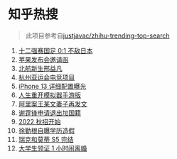 # 知乎热搜

> 此项目参考自[justjavac/zhihu-trending-top-search](https://github.com/justjavac/zhihu-trending-top-search/blob/main/utils.ts)

<!-- BEGIN -->
  <!-- 最后更新时间:Wed Sep 08 2021 01:51:39 GMT+0000 (Coordinated Universal Time) -->
  1. [十二强赛国足 0:1 不敌日本](https://www.zhihu.com/search?q=国足)
1. [苹果发布会邀请函](https://www.zhihu.com/search?q=苹果发布会)
1. [北航新生邢益凡](https://www.zhihu.com/search?q=邢益凡)
1. [杭州亚运会电竞项目](https://www.zhihu.com/search?q=亚运会)
1. [iPhone 13 详细配置曝光](https://www.zhihu.com/search?q=iPhone13)
1. [人生重开模拟器手游版](https://www.zhihu.com/search?q=人生重开模拟器)
1. [阿里案王某文妻子再发文](https://www.zhihu.com/search?q=王某文妻子)
1. [谢霆锋申请退出加国籍](https://www.zhihu.com/search?q=谢霆锋)
1. [2022 秋招开始](https://www.zhihu.com/search?q=2022秋招)
1. [徐勤根自曝学历造假](https://www.zhihu.com/search?q=人类高质量男性)
1. [瑞克和莫蒂 S5 完结](https://www.zhihu.com/search?q=瑞克和莫蒂)
1. [大学生领证 1 小时闹离婚](https://www.zhihu.com/search?q=大学生领证)
  <!-- END -->